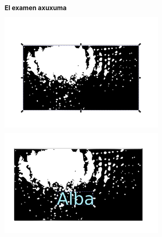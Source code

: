 ## El examen axuxuma


![](https://github.com/Albitah24/Soldadura-y-diseno-UwU/blob/main/Captura%20de%20pantalla%20de%202021-04-23%2012-16-49.png)

![](https://github.com/Albitah24/Soldadura-y-diseno-UwU/blob/main/Examen%20.png)
